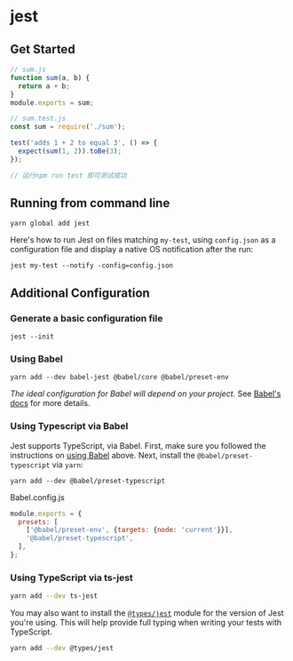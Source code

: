 # jest

## Get Started

```js
// sum.js
function sum(a, b) {
  return a + b;
}
module.exports = sum;

// sum.test.js
const sum = require('./sum');

test('adds 1 + 2 to equal 3', () => {
  expect(sum(1, 2)).toBe(3);
});

// 运行npm run test 即可测试成功
```

## Running from command line

```shell
yarn global add jest
```

Here's how to run Jest on files matching `my-test`, using `config.json` as a configuration file and display a native OS notification after the run:

```shell
jest my-test --notify -config=config.json
```

## Additional Configuration

### Generate a basic configuration file

```shell
jest --init
```

### Using Babel

```shell
yarn add --dev babel-jest @babel/core @babel/preset-env
```

*The ideal configuration for Babel will depend on your project.* See [Babel's docs](https://babeljs.io/docs/en/) for more details.

### Using Typescript via Babel

Jest supports TypeScript, via Babel. First, make sure you followed the instructions on [using Babel](https://jestjs.io/docs/getting-started#using-babel) above. Next, install the `@babel/preset-typescript` via `yarn`:

```shell
yarn add --dev @babel/preset-typescript
```

Babel.config.js

```js
module.exports = {
  presets: [
    ['@babel/preset-env', {targets: {node: 'current'}}],
    '@babel/preset-typescript',
  ],
};
```



### Using TypeScript via ts-jest

```sh
yarn add --dev ts-jest
```

You may also want to install the [`@types/jest`](https://www.npmjs.com/package/@types/jest) module for the version of Jest you're using. This will help provide full typing when writing your tests with TypeScript.

```sh
yarn add --dev @types/jest
```

